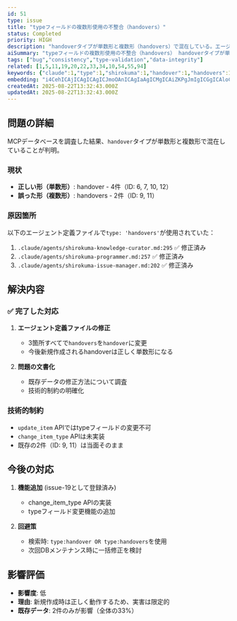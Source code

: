 ```yaml
---
id: 51
type: issue
title: "typeフィールドの複数形使用の不整合（handovers）"
status: Completed
priority: HIGH
description: "handoverタイプが単数形と複数形（handovers）で混在している。エージェント定義ファイルで複数形が使われている。"
aiSummary: "typeフィールドの複数形使用の不整合（handovers） handoverタイプが単数形と複数形（handovers）で混在している。エージェント定義ファイルで複数形が使われている。 ## 問題の詳細\n\nMCPデータベースを調査した結果、`handover`タイプが単数形と複数形で混在していることが判明。\n\n### 現状\n- **正しい形（単数形）**: handover - 4件（ID: 6"
tags: ["bug","consistency","type-validation","data-integrity"]
related: [1,5,11,19,20,22,33,34,10,54,55,94]
keywords: {"claude":1,"type":1,"shirokuma":1,"handover":1,"handovers":1}
embedding: "i4CehICAjICAgICAgICJmoOAnICAgIaAgICMgICAiZKPgJmIgICGgICAloCAgIWGmYCXlYCAiYCAgJCAgICBgJiAmIyAgIyAgICfgICAgIaNgJyXgICGgICAo4CAgIOSgoCSmoCAhYCAgJaAgICIiYGAnJCAgIiAgICGgICAhZY="
createdAt: 2025-08-22T13:32:43.000Z
updatedAt: 2025-08-22T13:32:43.000Z
---
```


## 問題の詳細

MCPデータベースを調査した結果、`handover`タイプが単数形と複数形で混在していることが判明。

### 現状
- **正しい形（単数形）**: handover - 4件（ID: 6, 7, 10, 12）
- **誤った形（複数形）**: handovers - 2件（ID: 9, 11）

### 原因箇所
以下のエージェント定義ファイルで`type: 'handovers'`が使用されていた：

1. `.claude/agents/shirokuma-knowledge-curator.md:295` ✅ 修正済み
2. `.claude/agents/shirokuma-programmer.md:257` ✅ 修正済み
3. `.claude/agents/shirokuma-issue-manager.md:202` ✅ 修正済み

## 解決内容

### ✅ 完了した対応
1. **エージェント定義ファイルの修正**
   - 3箇所すべてで`handovers`を`handover`に変更
   - 今後新規作成されるhandoverは正しく単数形になる

2. **問題の文書化**
   - 既存データの修正方法について調査
   - 技術的制約の明確化

### 技術的制約
- `update_item` APIではtypeフィールドの変更不可
- `change_item_type` APIは未実装
- 既存の2件（ID: 9, 11）は当面そのまま

## 今後の対応

1. **機能追加** (issue-19として登録済み)
   - change_item_type APIの実装
   - typeフィールド変更機能の追加

2. **回避策**
   - 検索時: `type:handover OR type:handovers`を使用
   - 次回DBメンテナンス時に一括修正を検討

## 影響評価
- **影響度**: 低
- **理由**: 新規作成時は正しく動作するため、実害は限定的
- **既存データ**: 2件のみが影響（全体の33%）
